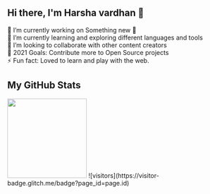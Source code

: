## Hi there, I'm Harsha vardhan 👋

🔭 I’m currently working on Something new 🚀\
🌱 I’m currently learning and exploring different languages and tools\
👯 I’m looking to collaborate with other content creators\
🥅 2021 Goals: Contribute more to Open Source projects\
⚡ Fun fact: Loved to learn and play with the web.



## My GitHub Stats
<img height="180em" src="https://github-readme-stats.vercel.app/api?username=Alphaclock&show_icons=true&hide_border=true&&count_private=true&include_all_commits=true" />
![visitors](https://visitor-badge.glitch.me/badge?page_id=page.id)
<!--START_SECTION:waka-->
<!--END_SECTION:waka-->
<!--
**Alphaclock/Alphaclock** is a ✨ _special_ ✨ repository because its `README.md` (this file) appears on your GitHub profile.

Here are some ideas to get you started:

- 🔭 I’m currently working on ...
- 🌱 I’m currently learning ...
- 👯 I’m looking to collaborate on ...
- 🤔 I’m looking for help with ...
- 💬 Ask me about ...
- 📫 How to reach me: ...
- 😄 Pronouns: ...
- ⚡ Fun fact: ...
-->
